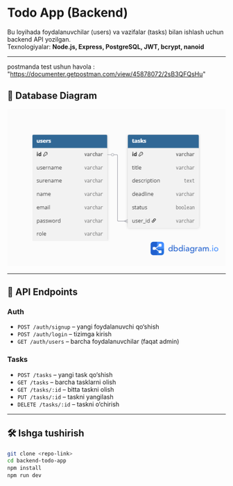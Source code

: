 # Todo App (Backend)

Bu loyihada foydalanuvchilar (users) va vazifalar (tasks) bilan ishlash uchun backend API yozilgan.  
Texnologiyalar: **Node.js, Express, PostgreSQL, JWT, bcrypt, nanoid**

---

postmanda test ushun havola : "https://documenter.getpostman.com/view/45878072/2sB3QFQsHu"

## 📌 Database Diagram

![ER Diagram](./assets/Untitled.png)

---

## 🚀 API Endpoints

### Auth
- `POST /auth/signup` – yangi foydalanuvchi qo‘shish
- `POST /auth/login` – tizimga kirish
- `GET /auth/users` – barcha foydalanuvchilar (faqat admin)

### Tasks
- `POST /tasks` – yangi task qo‘shish
- `GET /tasks` – barcha tasklarni olish
- `GET /tasks/:id` – bitta taskni olish
- `PUT /tasks/:id` – taskni yangilash
- `DELETE /tasks/:id` – taskni o‘chirish

---

## 🛠 Ishga tushirish

```bash
git clone <repo-link>
cd backend-todo-app
npm install
npm run dev


